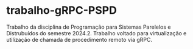 # trabalho-gRPC-PSPD

Trabalho da disciplina de Programação para Sistemas Parelelos e Distrubuídos do semestre 2024.2. Trabalho voltado para virtualização e utilização de chamada de procedimento remoto via gRPC.
